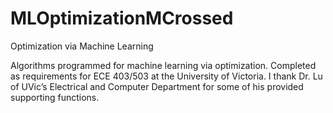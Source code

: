 # MLOptimizationMCrossed
Optimization via Machine Learning

Algorithms programmed for machine learning via optimization. Completed as requirements for ECE 403/503 at the University of Victoria.
I thank Dr. Lu of UVic’s Electrical and Computer Department for some of his provided supporting functions.
